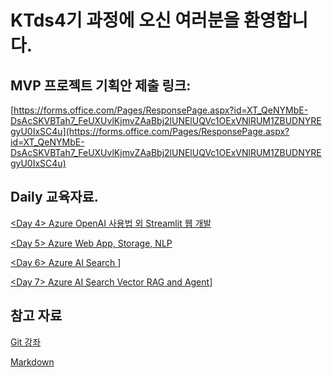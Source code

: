 # KTds4기 과정에 오신 여러분을 환영합니다. 

## MVP 프로젝트 기획안 제출 링크: 
[https://forms.office.com/Pages/ResponsePage.aspx?id=XT_QeNYMbE-DsAcSKVBTah7_FeUXUvlKjmvZAaBbj2lUNElUQVc1OExVNlRUM1ZBUDNYREgyU0IxSC4u](https://forms.office.com/Pages/ResponsePage.aspx?id=XT_QeNYMbE-DsAcSKVBTah7_FeUXUvlKjmvZAaBbj2lUNElUQVc1OExVNlRUM1ZBUDNYREgyU0IxSC4u) 

## Daily 교육자료.

[<Day 4> Azure OpenAI 사용법 외 Streamlit 웹 개발](./Day%204/README.md)

[<Day 5> Azure Web App, Storage, NLP ](./Day%205/README.md)

[<Day 6> Azure AI Search ](./Day%206/README.md)]

[<Day 7> Azure AI Search Vector RAG and Agent](./Day%207/README.md)]

## 참고 자료 
[Git 강좌](https://www.youtube.com/watch?v=JZJQ4_8XoPM&list=PLHF1wYTaCuixewA1hAn8u6hzx5mNenAGM)

[Markdown](https://inpa.tistory.com/entry/MarkDown-%F0%9F%93%9A-%EB%A7%88%ED%81%AC%EB%8B%A4%EC%9A%B4-%EB%AC%B8%EB%B2%95-%F0%9F%92%AF-%EC%A0%95%EB%A6%AC)

